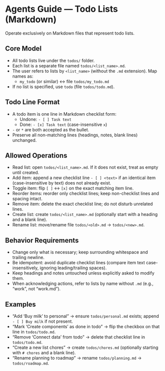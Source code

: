 # Agents Guide — Todo Lists (Markdown)

Operate exclusively on Markdown files that represent todo lists.

## Core Model

- All todo lists live under the `todos/` folder.
- Each list is a separate file named `todos/<list_name>.md`.
- The user refers to lists by `<list_name>` (without the `.md` extension). Map names as:
  - `my_todo` (or similar) ↔ file `todos/my_todo.md`
- If no list is specified, use `todo` (file `todos/todo.md`).

## Todo Line Format

- A todo item is one line in Markdown checklist form:
  - Undone: `- [ ] Task text`
  - Done: `- [x] Task text` (case-insensitive `x`)
- `-` or `*` are both accepted as the bullet.
- Preserve all non-matching lines (headings, notes, blank lines) unchanged.

## Allowed Operations

- Read list: open `todos/<list_name>.md`. If it does not exist, treat as empty until created.
- Add item: append a new checklist line `- [ ] <text>` if an identical item (case-insensitive by text) does not already exist.
- Toggle item: flip `[ ]` ↔ `[x]` on the exact matching item line.
- Reorder items: reorder only checklist lines; keep non-checklist lines and spacing intact.
- Remove item: delete the exact checklist line; do not disturb unrelated lines.
- Create list: create `todos/<list_name>.md` (optionally start with a heading and a blank line).
- Rename list: move/rename file `todos/<old>.md` → `todos/<new>.md`.

## Behavior Requirements

- Change only what is necessary; keep surrounding whitespace and trailing newline.
- Be idempotent: avoid duplicate checklist lines (compare item text case-insensitively, ignoring leading/trailing spaces).
- Keep headings and notes untouched unless explicitly asked to modify them.
- When acknowledging actions, refer to lists by name without `.md` (e.g., “work”, not “work.md”).

## Examples

- “Add ‘Buy milk’ to personal” → ensure `todos/personal.md` exists; append `- [ ] Buy milk` if not present.
- “Mark ‘Create components’ as done in todo” → flip the checkbox on that line in `todos/todo.md`.
- “Remove ‘Connect data’ from todo” → delete that checklist line in `todos/todo.md`.
- “Create a new list chores” → create `todos/chores.md` (optionally starting with `# chores` and a blank line).
- “Rename planning to roadmap” → rename `todos/planning.md` → `todos/roadmap.md`.
